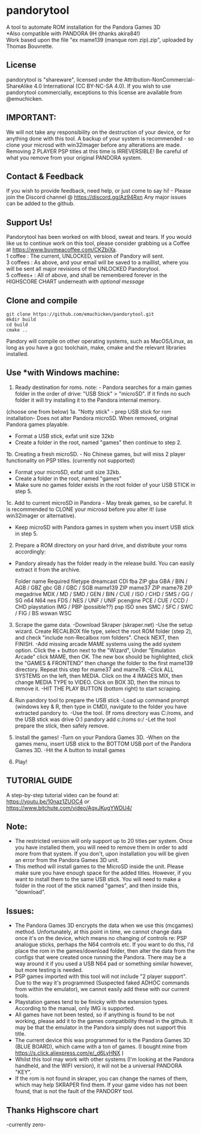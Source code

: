 # pandorytool
A tool to automate ROM installation for the Pandora Games 3D  
*Also compatible with PANDORA 9H (thanks akira84!)  	
Work based upon the file "ex mame139 (manque rom zip).zip", uploaded by Thomas Bouvrette.

## License
pandorytool is "shareware", licensed under the Attribution-NonCommercial-ShareAlike 4.0 International (CC BY-NC-SA 4.0). If you wish to use pandorytool commercially, exceptions to this license are available from @emuchicken.

## IMPORTANT:
We will not take any responsibility on the destruction of your device, or for anything done with this tool.
A backup of your system is recommended - so clone your microsd with win32imager before any alterations are made.  Removing 2 PLAYER PSP titles at this time is IRREVERSIBLE!  Be careful of what you remove from your original PANDORA system.

## Contact & Feedback
If you wish to provide feedback, need help, or just come to say hi! - Please join the Discord channel @ https://discord.gg/Az94Rxn  Any major issues can be added to the github.

## Support Us!
Pandorytool has been worked on with blood, sweat and tears.  If you would like us to continue work on this tool, please consider grabbing us a Coffee at https://www.buymeacoffee.com/CKZbiXa.  
1 coffee : The current, UNLOCKED, version of Pandory will sent.  
3 coffees : As above, and your email will be saved to a maillist, where you will be sent all major revisions of the UNLOCKED Pandorytool.  
5 coffees+ : All of above, and shall be remembered forever in the HIGHSCORE CHART underneath *with optional message*

## Clone and compile
```
git clone https://github.com/emuchicken/pandorytool.git
mkdir build
cd build
cmake ..
```

Pandory will compile on other operating systems, such as MacOS/Linux, as long as you have a gcc toolchain, make, cmake and the relevant libraries installed.

## Use *with Windows machine:

1. Ready destination for roms.
note: - Pandora searches for a main games folder in the order of drive: "USB Stick" > "microSD".  If it finds no such folder it will try installing it to the Pandora internal memory.

(choose one from below)
1a. "Notty stick" - prep USB stick for rom installation- Does not alter Pandora microSD.  When removed, original Pandora games playable.
- Format a USB stick, exfat unit size 32kb
- Create a folder in the root, named "games" then continue to step 2.

1b. Creating a fresh microSD. - No Chinese games, but will miss 2 player functionality on PSP titles. (currently not supported)
- Format your microSD, exfat unit size 32kb.
- Create a folder in the root, named "games"
- Make sure no games folder exists in the root folder of your USB STICK in step 5.

1c. Add to current microSD in Pandora - May break games, so be careful.  It is recommended to CLONE your microsd before you alter it! (use win32imager or alternative).
- Keep microSD with Pandora games in system when you insert USB stick in step 5.

2. Prepare a ROM directory on your hard drive, and distribute your roms accordingly:
- Pandory already has the folder ready in the release build.  You can easily extract it from the archive.
	
  Folder name						Required filetype
	dreamcast						CDI
	fba							ZIP
	gba							GBA / BIN / AGB / GBZ
	gbc							GB / GBC / SGB
	mame139							ZIP
	mame37							ZIP
	mame78							ZIP
	megadrive						MDX / MD / SMD / GEN / BIN / CUE / ISO / CHD / SMS / GG / SG
	n64							N64
	nes							FDS / NES / UNF / UNIF
	pcengine						PCE / CUE / CCD / CHD
	playstation						IMG / PBP (possible??)
	psp							ISO
	snes							SMC / SFC / SWC / FIG / BS
	wswan							WSC

3. Scrape the game data.
	-Download Skraper (skraper.net)
	-Use the setup wizard. Create RECALBOX file type, select the root ROM folder (step 2), and check "include non-Recalbox rom folders".  Check NEXT, then FINISH.
	-Add missing arcade MAME systems using the add system option.  Click the + button next to the "Wizard", Under "Emulation Arcade" click MAME, then OK.  The new box should be highlighted, click the "GAMES & FRONTEND" then change the folder to the first mame139 directory.  Repeat this step for mame37 and mame78.
	-Click ALL SYSTEMS on the left, then MEDIA.  Click on the 4 IMAGES MIX, then change MEDIA TYPE to VIDEO.  Click on BOX 3D, then the minus to remove it.
	-HIT THE PLAY BUTTON (bottom right) to start scraping.

4. Run pandory tool to prepare the USB stick
	-Load up command prompt (windows key & R, then type in CMD), navigate to the folder you have extracted pandory to.
	-Use the tool.  (If roms directory was C:/roms, and the USB stick was drive O:)
			pandory add c:/roms o:/
	-Let the tool prepare the stick, then safely remove.

5. Install the games!
	-Turn on your Pandora Games 3D.
	-When on the games menu, insert USB stick to the BOTTOM USB port of the Pandora Games 3D.
	-Hit the A button to install games

6. Play!

## TUTORIAL GUIDE
A step-by-step tutorial video can be found at:
https://youtu.be/10naz1ZUOC4 or https://www.bitchute.com/video/AgxJKugYWDU4/

## Note:
- The restricted version will only support up to 20 titles per system.  Once you have installed them, you will need to remove them in order to add more from that system.  If you don't, upon installation you will be given an error from the Pandora Games 3D unit.
- This method will install games to the MicroSD inside the unit.  Please make sure you have enough space for the added titles.  However, if you want to install them to the same USB stick.  You will need to make a folder in the root of the stick named "games", and then inside this, "download".

## Issues:
- The Pandora Games 3D encrypts the data when we use this (mcgames) method.  Unfortunately, at this point in time, we cannot change data once it's on the device, which means no changing of controls re: PSP analogue sticks, perhaps the N64 controls etc. If you want to do this, I'd place the rom in the games/download folder, then alter the data from the configs that were created once running the Pandora.  There may be a way around it if you used a USB N64 pad or something similar however, but more testing is needed.
- PSP games imported with this tool will not include "2 player support".  Due to the way it's programmed (Suspected faked ADHOC commands from within the emulator), we cannot easily add these with our current tools.
- Playstation games tend to be finicky with the extension types.  According to the manual, only IMG is supported.
- All games have not been tested, so if anything is found to be not working, please add it to the games compatibility thread in the github.  It may be that the emulator in the Pandora simply does not support this title.
- The current device this was programmed for is the Pandora Games 3D (BLUE BOARD), which came with a ton of games. (I bought mine from https://s.click.aliexpress.com/e/_d6LyHNX )
- Whilst this tool may work with other systems (I'm looking at the Pandora handheld, and the WIFI version), it will not be a universal PANDORA "KEY".  
- If the rom is not found in skraper, you can change the names of them, which may help SKRAPER find them.  If your game video has not been found, that is not the fault of the PANDORY tool.

## Thanks Highscore chart
-currently zero-
